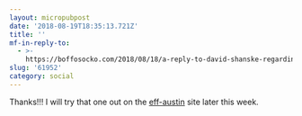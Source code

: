 ```yaml
---
layout: micropubpost
date: '2018-08-19T18:35:13.721Z'
title: ''
mf-in-reply-to:
  - >-
    https://boffosocko.com/2018/08/18/a-reply-to-david-shanske-regarding-implementation-of-the-diso-project/#comment-71576
slug: '61952'
category: social
---
```

Thanks!!! I will try that one out on the [eff-austin](https://effaustin.org) site later this week.

